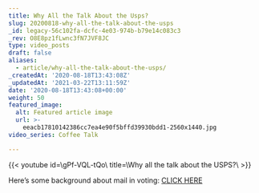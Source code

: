 ```yaml
---
title: Why All the Talk About the Usps?
slug: 20200818-why-all-the-talk-about-the-usps
_id: legacy-56c102fa-dcfc-4e03-974b-b79e14c083c3
_rev: O8E8pz1fLwnc3fN7JVF8JC
type: video_posts
draft: false
aliases:
  - article/why-all-the-talk-about-the-usps/
_createdAt: '2020-08-18T13:43:08Z'
_updatedAt: '2021-03-22T13:11:59Z'
date: '2020-08-18T13:43:08+00:00'
weight: 50
featured_image:
  alt: Featured article image
  url: >-
    eeacb17810142386cc7ea4e90f5bffd39930bdd1-2560x1440.jpg
video_series: Coffee Talk

---
```

{{< youtube id=\gPf-VQL-tQo\ title=\Why all the talk about the USPS?\ >}}

Here’s some background about mail in voting: [CLICK HERE](https://smarthernews.com/vote-by-mail/)